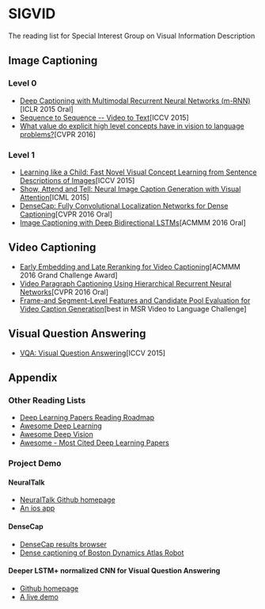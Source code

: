 # SIGVID
The reading list for Special Interest Group on Visual Information Description

## Image Captioning
### Level 0
* [Deep Captioning with Multimodal Recurrent Neural Networks (m-RNN)](https://arxiv.org/abs/1412.6632)[ICLR 2015 Oral]
* [Sequence to Sequence -- Video to Text](https://arxiv.org/abs/1505.00487)[ICCV 2015]
* [What value do explicit high level concepts have in vision to language problems?](https://arxiv.org/abs/1506.01144)[CVPR 2016]


### Level 1
* [Learning like a Child: Fast Novel Visual Concept Learning from Sentence Descriptions of Images](https://arxiv.org/abs/1504.06692)[ICCV 2015]
* [Show, Attend and Tell: Neural Image Caption Generation with Visual Attention](https://arxiv.org/abs/1502.03044)[ICML 2015]
* [DenseCap: Fully Convolutional Localization Networks for Dense Captioning](https://arxiv.org/abs/1511.07571)[CVPR 2016 Oral]
* [Image Captioning with Deep Bidirectional LSTMs](https://arxiv.org/abs/1604.00790)[ACMMM 2016 Oral]




## Video Captioning
* [Early Embedding and Late Reranking for Video Captioning](lixirong.net/pub/mm2016-video2text.pdf)[ACMMM 2016 Grand Challenge Award]
* [Video Paragraph Captioning Using Hierarchical Recurrent Neural Networks](https://arxiv.org/abs/1510.07712)[CVPR 2016 Oral]
* [Frame-and Segment-Level Features and Candidate Pool Evaluation for Video Caption Generation](https://arxiv.org/abs/1608.04959)[best in MSR Video to Language Challenge]




## Visual Question Answering
* [VQA: Visual Question Answering](https://arxiv.org/abs/1505.00468)[ICCV 2015]


## Appendix
### Other Reading Lists
* [Deep Learning Papers Reading Roadmap](https://github.com/songrotek/Deep-Learning-Papers-Reading-Roadmap)
* [Awesome Deep Learning](https://github.com/ChristosChristofidis/awesome-deep-learning)
* [Awesome Deep Vision](https://github.com/kjw0612/awesome-deep-vision)
* [Awesome - Most Cited Deep Learning Papers](https://github.com/terryum/awesome-deep-learning-papers#caption)


### Project Demo
#### NeuralTalk
* [NeuralTalk Github homepage](https://github.com/karpathy/neuraltalk)
* [An ios app](http://www.theverge.com/2016/3/10/11187816/neuraltalk-ai-scry-app)

#### DenseCap
* [DenseCap results browser](http://cs.stanford.edu/people/karpathy/densecap/browser/)
* [Dense captioning of Boston Dynamics Atlas Robot](https://vimeo.com/173025372)

#### Deeper LSTM+ normalized CNN for Visual Question Answering
* [Github homepage](https://github.com/VT-vision-lab/VQA_LSTM_CNN)
* [A live demo](http://cloudcv.org/vqa/)
